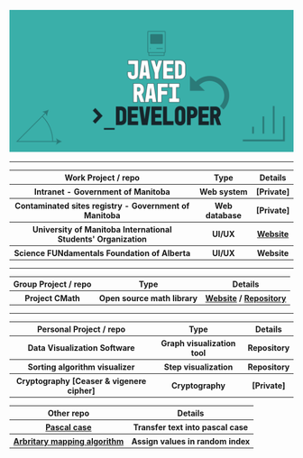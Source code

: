 <a href ="https://github.com/JayedRafiProjects"><img src="https://github.com/JayedRafiProjects/JayedRafiProjects/blob/main/poster.png" alt="cover"></a>
<hr>
<table align="center">
  <tr>
    <th> Work Project / repo </th>
    <th> Type </th>
    <th> Details </th>
  </tr>
    <tr>
    <th> Intranet - Government of Manitoba </th>
    <th> Web system </th>
    <th> [Private] </th>
  </tr>
    <tr>
    <th> Contaminated sites registry - Government of Manitoba </th>
    <th> Web database </th>
    <th> [Private] </th>
  </tr>
   <tr>
    <th> University of Manitoba International Students' Organization </th>
    <th> UI/UX </th>
     <th> <a href="https://www.umiso.ca/">Website</a> </th>
  </tr>
   <tr>
    <th> Science FUNdamentals Foundation of Alberta </th>
    <th> UI/UX </th>
    <th> Website </th>
  </tr>
  </table>
  <hr>
  <table align="center">
  <tr>
    <th> Group Project / repo </th>
    <th> Type </th>
    <th> Details </th>
  </tr>
  <tr>
    <th> Project CMath </th>
    <th> Open source math library </th>
    <th> <a href="https://jayedrafiprojects.github.io/cmath.c/">Website</a> / <a href="https://github.com/JayedRafiProjects/cmath.c">Repository</a> </th>
  </tr>
  </table>
  <hr>
  <table align="center">
  <tr>
    <th> Personal Project / repo </th>
    <th> Type </th>
    <th> Details </th>
  </tr>
  <tr>
    <th> Data Visualization Software </th>
    <th> Graph visualization tool </th>
    <th> Repository </th>
  </tr>
  <tr>
    <th> Sorting algorithm visualizer </th>
    <th> Step visualization </th>
    <th> Repository </th>
  </tr>
  <tr>
    <th> Cryptography [Ceaser & vigenere cipher] </th>
    <th> Cryptography </th>
    <th> [Private] </th>
  </tr>
  </table>
<table align="center">
  <tr>
    <th> Other repo </th>
    <th> Details </th>
  </tr>
  <tr>
    <th> <a href="https://github.com/JayedRafiProjects/pascal_case_for_usual_texts">Pascal case</a> </th>
    <th> Transfer text into pascal case </th>
  </tr>
  <tr>
    <th> <a href="https://github.com/JayedRafiProjects/arbritary_mapping_algorithm">Arbritary mapping algorithm</a> </th>
    <th> Assign values in random index </th>
  </tr>
  </table>
